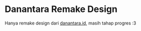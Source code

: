 # Danantara Remake Design

Hanya remake design dari [danantara.id](https://danantara.vercel.app), masih tahap progres :3
